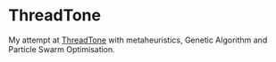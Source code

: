 # ThreadTone
My attempt at [ThreadTone](http://www.thevelop.nl/blog/2016-12-25/ThreadTone/) with metaheuristics, Genetic Algorithm and Particle Swarm Optimisation.
